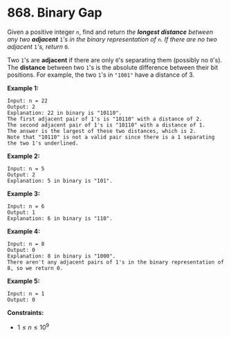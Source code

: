 # 868. Binary Gap

Given a positive integer `n`, find and return *the **longest distance** between any two **adjacent*** `1`*'s in the binary representation of* `n`*. If there are no two adjacent* `1`*'s, return* `0`*.*

Two `1`'s are **adjacent** if there are only `0`'s separating them (possibly no `0`'s). The **distance** between two `1`'s is the absolute difference between their bit positions. For example, the two `1`'s in `"1001"` have a distance of 3.

**Example 1:**

```()
Input: n = 22
Output: 2
Explanation: 22 in binary is "10110".
The first adjacent pair of 1's is "10110" with a distance of 2.
The second adjacent pair of 1's is "10110" with a distance of 1.
The answer is the largest of these two distances, which is 2.
Note that "10110" is not a valid pair since there is a 1 separating the two 1's underlined.
```

**Example 2:**

```()
Input: n = 5
Output: 2
Explanation: 5 in binary is "101".
```

**Example 3:**

```()
Input: n = 6
Output: 1
Explanation: 6 in binary is "110".
```

**Example 4:**

```()
Input: n = 8
Output: 0
Explanation: 8 in binary is "1000".
There aren't any adjacent pairs of 1's in the binary representation of 8, so we return 0.
```

**Example 5:**

```()
Input: n = 1
Output: 0
```

**Constraints:**

- $1 \leq n \leq 10^9$
